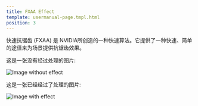 ```yaml
---
title: FXAA Effect
template: usermanual-page.tmpl.html
position: 3
---
```


快速抗锯齿 (FXAA) 是 NVIDIA所创造的一种快速算法。它提供了一种快速、简单的途径来为场景提供抗锯齿效果。

这是一张没有经过处理的图片:

<img alt="Image without effect" src="/images/platform/posteffects/without_effects.png"></img>

这是一张已经经过了处理的图片:

<img alt="Image with effect" src="/images/platform/posteffects/with_fxaa.png"></img>

